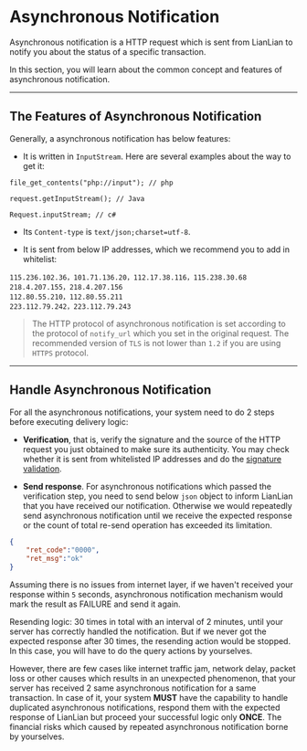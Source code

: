 # Asynchronous Notification

Asynchronous notification is a HTTP request which is sent from LianLian to notify you about the status of a specific transaction. 

In this section, you will learn about the common concept and features of asynchronous notification.

***

## The Features of Asynchronous Notification

Generally, a asynchronous notification has below features:

* It is written in ```InputStream```. Here are several examples about the way to get it:

```text
file_get_contents("php://input"); // php

request.getInputStream(); // Java

Request.inputStream; // c#
```

* Its ```Content-type``` is ```text/json;charset=utf-8```.

* It is sent from below IP addresses, which we recommend you to add in whitelist:

```text
115.236.102.36，101.71.136.20，112.17.38.116，115.238.30.68
218.4.207.155，218.4.207.156
112.80.55.210，112.80.55.211
223.112.79.242，223.112.79.243
```  

> The HTTP protocol of asynchronous notification is set according to the protocol of ```notify_url``` which you set in the original request. The recommended version of ```TLS``` is not lower than ```1.2``` if you are using ```HTTPS``` protocol.

***

##  Handle Asynchronous Notification

For all the asynchronous notifications, your system need to do 2 steps before executing delivery logic:

* **Verification**, that is, verify the signature and the source of the HTTP request you just obtained to make sure its authenticity. You may check whether it is sent from whitelisted IP addresses and do the [signature validation](signature-verify-sign.md).

* **Send response**. For asynchronous notifications which passed the verification step, you need to send below ```json``` object to inform LianLian that you have received our notification. Otherwise we would repeatedly send asynchronous notification until we receive the expected response or the count of total re-send operation has exceeded its limitation.

```json
{
    "ret_code":"0000",
    "ret_msg":"ok"
}
```

Assuming there is no issues from internet layer, if we haven't received your response within ```5``` seconds, asynchronous notification mechanism would mark the result as FAILURE and send it again. 

Resending logic: 30 times in total with an interval of 2 minutes, until your server has correctly handled the notification. But if we never got the expected response after 30 times, the resending action would be stopped. In this case,  you will have to do the query actions by yourselves. 

However, there are few cases like internet traffic jam, network delay, packet loss or other causes which results in an unexpected phenomenon, that your server has received 2 same asynchronous notification for a same transaction. In case of it, your system **MUST** have the capability to handle duplicated asynchronous notifications, respond them with the expected response of LianLian but proceed your successful logic only **ONCE**. The financial risks which caused by repeated asynchronous notification borne by yourselves.


